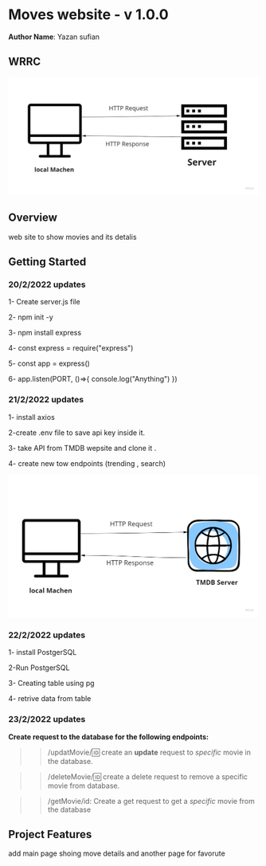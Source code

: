# Moves website - v 1.0.0

**Author Name**: Yazan sufian

## WRRC
![image](./assest/wrrs.jpg)

## Overview

web site to show movies and its detalis

## Getting Started

 ### 20/2/2022 updates

1- Create server.js file

2- npm init -y

3- npm install express

4- const express = require("express")

5- const app = express()

6- app.listen(PORT, ()=>{ console.log("Anything") })
 
 ### 21/2/2022 updates

1- install axios

2-create .env file to save api key inside it.

3- take API from TMDB wepsite and clone it .

4- create new tow endpoints (trending , search)

![image](./assest/wrrs-API.jpg)

### 22/2/2022 updates

1- install PostgerSQL

2-Run PostgerSQL 

3- Creating table using pg 

4- retrive data from table 

### 23/2/2022 updates

**Create request to the database for the following endpoints:**
 
>> /updatMovie/:id: create an **update** request to *specific* movie in the database.

>> /deleteMovie/:id: create a delete request to remove a specific movie from database.

>> /getMovie/id: Create a get request to get a *specific* movie from the database

## Project Features

add main page shoing move details and another page for favorute